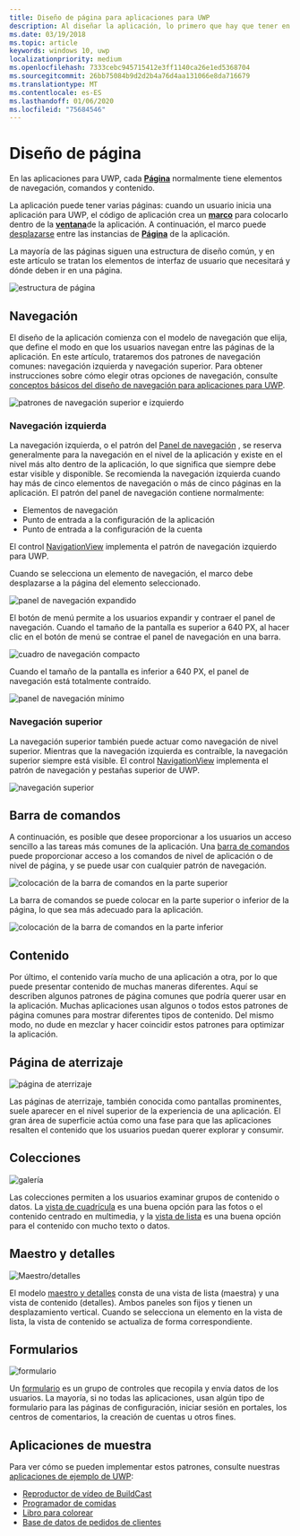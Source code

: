 ```yaml
---
title: Diseño de página para aplicaciones para UWP
description: Al diseñar la aplicación, lo primero que hay que tener en cuenta es la estructura de diseño. En este artículo se describe la estructura común de los diseños de página básicos, incluidos los elementos de interfaz de usuario que necesitará y dónde deben ir en una página. En las aplicaciones para UWP, cada página normalmente tiene elementos de navegación, comandos y contenido.
ms.date: 03/19/2018
ms.topic: article
keywords: windows 10, uwp
localizationpriority: medium
ms.openlocfilehash: 7333cebc945715412e3ff1140ca26e1ed5368704
ms.sourcegitcommit: 26bb75084b9d2d2b4a76d4aa131066e8da716679
ms.translationtype: MT
ms.contentlocale: es-ES
ms.lasthandoff: 01/06/2020
ms.locfileid: "75684546"
---
```

# <a name="page-layout"></a>Diseño de página

En las aplicaciones para UWP, cada [**Página**](https://docs.microsoft.com/uwp/api/Windows.UI.Xaml.Controls.Page) normalmente tiene elementos de navegación, comandos y contenido. 

La aplicación puede tener varias páginas: cuando un usuario inicia una aplicación para UWP, el código de aplicación crea un [**marco**](https://docs.microsoft.com/uwp/api/Windows.UI.Xaml.Controls.Frame) para colocarlo dentro de la [**ventana**](https://docs.microsoft.com/uwp/api/windows.ui.xaml.window)de la aplicación. A continuación, el marco puede [desplazarse](../basics/navigate-between-two-pages.md) entre las instancias de [**Página**](https://docs.microsoft.com/uwp/api/Windows.UI.Xaml.Controls.Page) de la aplicación. 

La mayoría de las páginas siguen una estructura de diseño común, y en este artículo se tratan los elementos de interfaz de usuario que necesitará y dónde deben ir en una página. 

![estructura de página](images/page-components.svg)

## <a name="navigation"></a>Navegación
El diseño de la aplicación comienza con el modelo de navegación que elija, que define el modo en que los usuarios navegan entre las páginas de la aplicación. En este artículo, trataremos dos patrones de navegación comunes: navegación izquierda y navegación superior. Para obtener instrucciones sobre cómo elegir otras opciones de navegación, consulte [conceptos básicos del diseño de navegación para aplicaciones para UWP](../basics/navigation-basics.md).

![patrones de navegación superior e izquierdo](images/top-left-nav.svg)

### <a name="left-nav"></a>Navegación izquierda
La navegación izquierda, o el patrón del [Panel de navegación](../controls-and-patterns/navigationview.md) , se reserva generalmente para la navegación en el nivel de la aplicación y existe en el nivel más alto dentro de la aplicación, lo que significa que siempre debe estar visible y disponible. Se recomienda la navegación izquierda cuando hay más de cinco elementos de navegación o más de cinco páginas en la aplicación. El patrón del panel de navegación contiene normalmente:
- Elementos de navegación
- Punto de entrada a la configuración de la aplicación
- Punto de entrada a la configuración de la cuenta

El control [NavigationView](https://docs.microsoft.com/uwp/api/windows.ui.xaml.controls.navigationview) implementa el patrón de navegación izquierdo para UWP.

Cuando se selecciona un elemento de navegación, el marco debe desplazarse a la página del elemento seleccionado.

![panel de navegación expandido](images/navview-expanded.svg)

El botón de menú permite a los usuarios expandir y contraer el panel de navegación. Cuando el tamaño de la pantalla es superior a 640 PX, al hacer clic en el botón de menú se contrae el panel de navegación en una barra.

![cuadro de navegación compacto](images/navview-compact.svg)

Cuando el tamaño de la pantalla es inferior a 640 PX, el panel de navegación está totalmente contraído.

![panel de navegación mínimo](images/navview-minimal.svg)

### <a name="top-nav"></a>Navegación superior

La navegación superior también puede actuar como navegación de nivel superior. Mientras que la navegación izquierda es contraíble, la navegación superior siempre está visible. El control [NavigationView](../controls-and-patterns/navigationview.md) implementa el patrón de navegación y pestañas superior de UWP.

![navegación superior](images/pivot-large.svg)

## <a name="command-bar"></a>Barra de comandos

A continuación, es posible que desee proporcionar a los usuarios un acceso sencillo a las tareas más comunes de la aplicación. Una [barra de comandos](../controls-and-patterns/app-bars.md) puede proporcionar acceso a los comandos de nivel de aplicación o de nivel de página, y se puede usar con cualquier patrón de navegación.

![colocación de la barra de comandos en la parte superior ](images/app-bar-desktop.svg)

La barra de comandos se puede colocar en la parte superior o inferior de la página, lo que sea más adecuado para la aplicación.

![colocación de la barra de comandos en la parte inferior](images/app-bar-mobile.svg)

## <a name="content"></a>Contenido

Por último, el contenido varía mucho de una aplicación a otra, por lo que puede presentar contenido de muchas maneras diferentes. Aquí se describen algunos patrones de página comunes que podría querer usar en la aplicación. Muchas aplicaciones usan algunos o todos estos patrones de página comunes para mostrar diferentes tipos de contenido. Del mismo modo, no dude en mezclar y hacer coincidir estos patrones para optimizar la aplicación.

## <a name="landing"></a>Página de aterrizaje

![página de aterrizaje](images/hero-screen.svg)

Las páginas de aterrizaje, también conocida como pantallas prominentes, suele aparecer en el nivel superior de la experiencia de una aplicación. El gran área de superficie actúa como una fase para que las aplicaciones resalten el contenido que los usuarios puedan querer explorar y consumir.

## <a name="collections"></a>Colecciones

![galería](images/gridview.svg)

Las colecciones permiten a los usuarios examinar grupos de contenido o datos. La [vista de cuadrícula](../controls-and-patterns/item-templates-gridview.md) es una buena opción para las fotos o el contenido centrado en multimedia, y la [vista de lista](../controls-and-patterns/item-templates-listview.md) es una buena opción para el contenido con mucho texto o datos.

## <a name="masterdetail"></a>Maestro y detalles

![Maestro/detalles](images/master-detail.svg)

El modelo [maestro y detalles](../controls-and-patterns/master-details.md) consta de una vista de lista (maestra) y una vista de contenido (detalles). Ambos paneles son fijos y tienen un desplazamiento vertical. Cuando se selecciona un elemento en la vista de lista, la vista de contenido se actualiza de forma correspondiente. 

## <a name="forms"></a>Formularios
![formulario](images/form.svg)

Un [formulario](../controls-and-patterns/forms.md) es un grupo de controles que recopila y envía datos de los usuarios. La mayoría, si no todas las aplicaciones, usan algún tipo de formulario para las páginas de configuración, iniciar sesión en portales, los centros de comentarios, la creación de cuentas u otros fines. 

## <a name="sample-apps"></a>Aplicaciones de muestra
Para ver cómo se pueden implementar estos patrones, consulte nuestras [aplicaciones de ejemplo de UWP](https://developer.microsoft.com/windows/samples):
- [Reproductor de vídeo de BuildCast](https://github.com/Microsoft/BuildCast)
- [Programador de comidas](https://github.com/Microsoft/Windows-appsample-lunch-scheduler)
- [Libro para colorear](https://github.com/Microsoft/Windows-appsample-coloringbook)
- [Base de datos de pedidos de clientes](https://github.com/Microsoft/Windows-appsample-customers-orders-database)